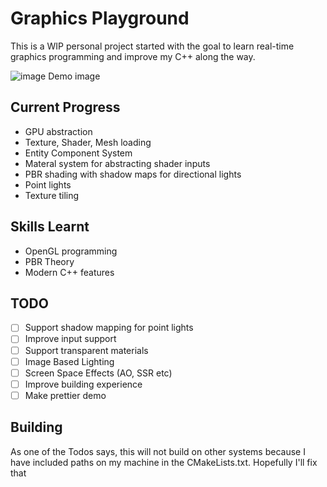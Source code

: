 # Graphics Playground
This is a WIP personal project started with the goal to learn real-time graphics programming
and improve my C++ along the way.

![image](https://user-images.githubusercontent.com/23246639/190881253-1ff93c24-c06d-41e5-b0ab-97ccb2edfc5c.png)
Demo image

## Current Progress
- GPU abstraction
- Texture, Shader, Mesh loading
- Entity Component System 
- Materal system for abstracting shader inputs
- PBR shading with shadow maps for directional lights
- Point lights
- Texture tiling

## Skills Learnt
- OpenGL programming
- PBR Theory
- Modern C++ features

## TODO
- [ ] Support shadow mapping for point lights
- [ ] Improve input support
- [ ] Support transparent materials
- [ ] Image Based Lighting
- [ ] Screen Space Effects (AO, SSR etc)
- [ ] Improve building experience
- [ ] Make prettier demo

## Building
As one of the Todos says, this will not build on other systems because I have included paths on my machine in the CMakeLists.txt. Hopefully I'll fix that
